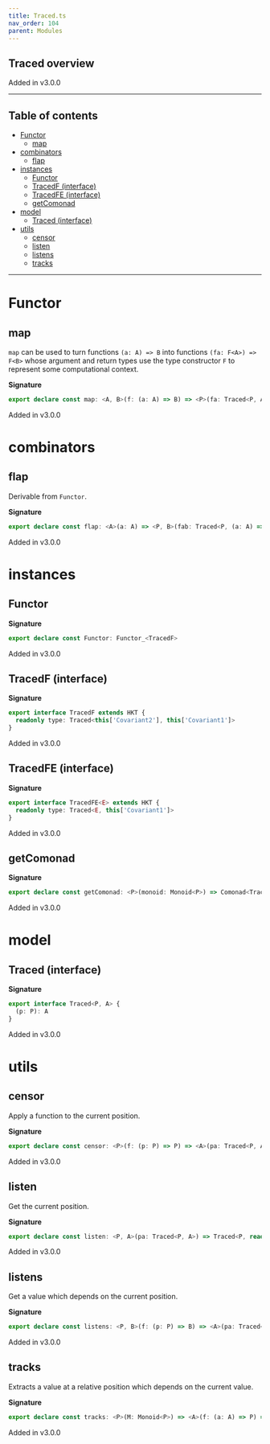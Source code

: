 ```yaml
---
title: Traced.ts
nav_order: 104
parent: Modules
---
```


## Traced overview

Added in v3.0.0

---

<h2 class="text-delta">Table of contents</h2>

- [Functor](#functor)
  - [map](#map)
- [combinators](#combinators)
  - [flap](#flap)
- [instances](#instances)
  - [Functor](#functor-1)
  - [TracedF (interface)](#tracedf-interface)
  - [TracedFE (interface)](#tracedfe-interface)
  - [getComonad](#getcomonad)
- [model](#model)
  - [Traced (interface)](#traced-interface)
- [utils](#utils)
  - [censor](#censor)
  - [listen](#listen)
  - [listens](#listens)
  - [tracks](#tracks)

---

# Functor

## map

`map` can be used to turn functions `(a: A) => B` into functions `(fa: F<A>) => F<B>` whose argument and return types
use the type constructor `F` to represent some computational context.

**Signature**

```ts
export declare const map: <A, B>(f: (a: A) => B) => <P>(fa: Traced<P, A>) => Traced<P, B>
```

Added in v3.0.0

# combinators

## flap

Derivable from `Functor`.

**Signature**

```ts
export declare const flap: <A>(a: A) => <P, B>(fab: Traced<P, (a: A) => B>) => Traced<P, B>
```

Added in v3.0.0

# instances

## Functor

**Signature**

```ts
export declare const Functor: Functor_<TracedF>
```

Added in v3.0.0

## TracedF (interface)

**Signature**

```ts
export interface TracedF extends HKT {
  readonly type: Traced<this['Covariant2'], this['Covariant1']>
}
```

Added in v3.0.0

## TracedFE (interface)

**Signature**

```ts
export interface TracedFE<E> extends HKT {
  readonly type: Traced<E, this['Covariant1']>
}
```

Added in v3.0.0

## getComonad

**Signature**

```ts
export declare const getComonad: <P>(monoid: Monoid<P>) => Comonad<TracedFE<P>>
```

Added in v3.0.0

# model

## Traced (interface)

**Signature**

```ts
export interface Traced<P, A> {
  (p: P): A
}
```

Added in v3.0.0

# utils

## censor

Apply a function to the current position.

**Signature**

```ts
export declare const censor: <P>(f: (p: P) => P) => <A>(pa: Traced<P, A>) => Traced<P, A>
```

Added in v3.0.0

## listen

Get the current position.

**Signature**

```ts
export declare const listen: <P, A>(pa: Traced<P, A>) => Traced<P, readonly [A, P]>
```

Added in v3.0.0

## listens

Get a value which depends on the current position.

**Signature**

```ts
export declare const listens: <P, B>(f: (p: P) => B) => <A>(pa: Traced<P, A>) => Traced<P, readonly [A, B]>
```

Added in v3.0.0

## tracks

Extracts a value at a relative position which depends on the current value.

**Signature**

```ts
export declare const tracks: <P>(M: Monoid<P>) => <A>(f: (a: A) => P) => (pa: Traced<P, A>) => A
```

Added in v3.0.0
